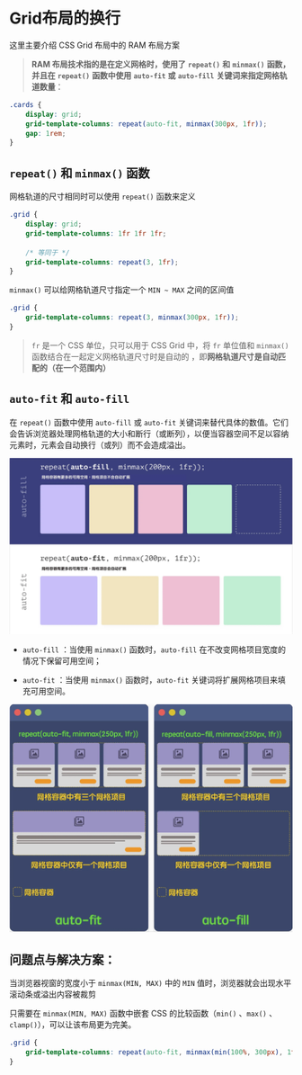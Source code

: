 # Grid布局的换行

这里主要介绍 CSS Grid 布局中的 RAM 布局方案

> **RAM 布局技术指的是在定义网格时，使用了** **`repeat()`** **和** **`minmax()`** **函数，并且在** **`repeat()`** **函数中使用** **`auto-fit`** **或** **`auto-fill`** **关键词来指定网格轨道数量**：

```css
.cards {
    display: grid;
    grid-template-columns: repeat(auto-fit, minmax(300px, 1fr));
    gap: 1rem;
}

```

## `repeat()` 和 `minmax()` 函数

网格轨道的尺寸相同时可以使用 `repeat()` 函数来定义

```css
.grid {
    display: grid;
    grid-template-columns: 1fr 1fr 1fr;
  
    /* 等同于 */
    grid-template-columns: repeat(3, 1fr);
}

```

`minmax()` 可以给网格轨道尺寸指定一个 `MIN ~ MAX` 之间的区间值

```css
.grid {
    grid-template-columns: repeat(3, minmax(300px, 1fr));
}

```

> `fr` 是一个 CSS 单位，只可以用于 CSS Grid 中，将 `fr` 单位值和 `minmax()` 函数结合在一起定义网格轨道尺寸时是自动的 ，即**网格轨道尺寸是自动匹配的（在一个范围内）**

## **`auto-fit`** 和 **`auto-fill`**

在 `repeat()` 函数中使用 `auto-fill` 或 `auto-fit` 关键词来替代具体的数值。它们会告诉浏览器处理网格轨道的大小和断行（或断列），以便当容器空间不足以容纳元素时，元素会自动换行（或列）而不会造成溢出。

![grid1.png](../images/grid1.png)

* `auto-fill` ：当使用 `minmax()` 函数时，`auto-fill` 在不改变网格项目宽度的情况下保留可用空间；

* `auto-fit` ：当使用 `minmax()` 函数时，`auto-fit` 关键词将扩展网格项目来填充可用空间。

![grid2.png](../images/grid2.png)

## 问题点与解决方案：

当浏览器视窗的宽度小于 `minmax(MIN, MAX)` 中的 `MIN` 值时，浏览器就会出现水平滚动条或溢出内容被裁剪

只需要在 `minmax(MIN, MAX)` 函数中嵌套 CSS 的比较函数（`min()` 、`max()` 、`clamp()`），可以让该布局更为完美。

```css
.grid {
    grid-template-columns: repeat(auto-fit, minmax(min(100%, 300px), 1fr));
}

```
